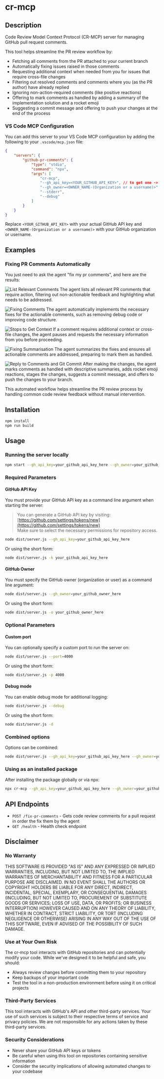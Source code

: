 # cr-mcp

## Description
Code Review Model Context Protocol (CR-MCP) server for managing GitHub pull request comments.

This tool helps streamline the PR review workflow by:
- Fetching all comments from the PR attached to your current branch
- Automatically fixing issues raised in those comments
- Requesting additional context when needed from you for issues that require cross-file changes
- Filtering out resolved comments and comments where you (as the PR author) have already replied
- Ignoring non-action-required comments (like positive reactions)
- Offering to mark comments as handled by adding a summary of the implementation solution and a rocket emoji
- Suggesting a commit message and offering to push your changes at the end of the process

### VS Code MCP Configuration

You can add this server to your VS Code MCP configuration by adding the following to your `.vscode/mcp.json` file:

```json
{
    "servers": {
        "github-pr-comments": {
            "type": "stdio",
            "command": "npx",
            "args": [
                "cr-mcp",
                "--gh_api_key=<YOUR_GITHUB_API_KEY>", // to get one -> https://github.com/settings/tokens/new
                "--gh_owner=<OWNER_NAME-(Organization or a username)>",
                "--stderr",
                "--debug"
            ]
        }
    }
}
```

Replace `<YOUR_GITHUB_API_KEY>` with your actual GitHub API key and `<OWNER_NAME-(Organization or a username)>` with your GitHub organization or username.

## Examples

### Fixing PR Comments Automatically

You just need to ask the agent "fix my pr comments", and here are the results:

![List Relevant Comments](./assets/images/list-relevant-comments.png)
The agent lists all relevant PR comments that require action, filtering out non-actionable feedback and highlighting what needs to be addressed.

![Fixing Comments](./assets/images/fixing-comments.png)
The agent automatically implements the necessary fixes for the actionable comments, such as removing debug code or improving code structure.

![Stops to Get Context](./assets/images/stops-to-get-context.png)
If a comment requires additional context or cross-file changes, the agent pauses and requests the necessary information from you before proceeding.

![Fixing Summarisation](./assets/images/fixing-summarisatio.png)
The agent summarizes the fixes and ensures all actionable comments are addressed, preparing to mark them as handled.

![Reply to Comments and Git Commit](./assets/images/reply-to-comments+git-commit.png)
After making the changes, the agent marks comments as handled with descriptive summaries, adds rocket emoji reactions, stages the changes, suggests a commit message, and offers to push the changes to your branch.

This automated workflow helps streamline the PR review process by handling common code review feedback without manual intervention.

## Installation

```bash
npm install
npm run build
```

## Usage

### Running the server locally

```bash
npm start --gh_api_key=your_github_api_key_here --gh_owner=your_github_owner_here
```

### Required Parameters

#### GitHub API Key

You must provide your GitHub API key as a command line argument when starting the server:

> You can generate a GitHub API key by visiting: [https://github.com/settings/tokens/new](https://github.com/settings/tokens/new)  
> Make sure to select the necessary permissions for repository access.

```bash
node dist/server.js --gh_api_key=your_github_api_key_here
```

Or using the short form:

```bash
node dist/server.js -k your_github_api_key_here
```

#### GitHub Owner

You must specify the GitHub owner (organization or user) as a command line argument:

```bash
node dist/server.js --gh_owner=your_github_owner_here
```

Or using the short form:

```bash
node dist/server.js -o your_github_owner_here
```

### Optional Parameters

#### Custom port

You can optionally specify a custom port to run the server on:

```bash
node dist/server.js --port=4000
```

Or using the short form:

```bash
node dist/server.js -p 4000
```

#### Debug mode

You can enable debug mode for additional logging:

```bash
node dist/server.js --debug
```

Or using the short form:

```bash
node dist/server.js -d
```

### Combined options

Options can be combined:

```bash
node dist/server.js --gh_api_key=your_github_api_key_here --gh_owner=your_github_owner_here --port=4000 --debug
```

### Using as an installed package

After installing the package globally or via npx:

```bash
npx cr-mcp --gh_api_key=your_github_api_key_here --gh_owner=your_github_owner_here
```

## API Endpoints

- `POST /fix-pr-comments` - Gets code review comments for a pull request in order the fix them by the agent
- `GET /health` - Health check endpoint

## Disclaimer

### No Warranty

THIS SOFTWARE IS PROVIDED "AS IS" AND ANY EXPRESSED OR IMPLIED WARRANTIES, INCLUDING, BUT NOT LIMITED TO, THE IMPLIED WARRANTIES OF MERCHANTABILITY AND FITNESS FOR A PARTICULAR PURPOSE ARE DISCLAIMED. IN NO EVENT SHALL THE AUTHORS OR COPYRIGHT HOLDERS BE LIABLE FOR ANY DIRECT, INDIRECT, INCIDENTAL, SPECIAL, EXEMPLARY, OR CONSEQUENTIAL DAMAGES (INCLUDING, BUT NOT LIMITED TO, PROCUREMENT OF SUBSTITUTE GOODS OR SERVICES; LOSS OF USE, DATA, OR PROFITS; OR BUSINESS INTERRUPTION) HOWEVER CAUSED AND ON ANY THEORY OF LIABILITY, WHETHER IN CONTRACT, STRICT LIABILITY, OR TORT (INCLUDING NEGLIGENCE OR OTHERWISE) ARISING IN ANY WAY OUT OF THE USE OF THIS SOFTWARE, EVEN IF ADVISED OF THE POSSIBILITY OF SUCH DAMAGE.

### Use at Your Own Risk

The cr-mcp tool interacts with GitHub repositories and can potentially modify your code. While we've designed it to be helpful and safe, you should:

- Always review changes before committing them to your repository
- Keep backups of your important code
- Test the tool in a non-production environment before using it on critical projects

### Third-Party Services

This tool interacts with GitHub's API and other third-party services. Your use of such services is subject to their respective terms of service and privacy policies. We are not responsible for any actions taken by these third-party services.

### Security Considerations

- Never share your GitHub API keys or tokens
- Be careful when using this tool on repositories containing sensitive information
- Consider the security implications of allowing automated changes to your codebase